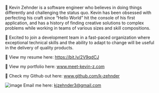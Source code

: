 🚩 Kevin Zehnder is a software engineer who believes in doing things differently and challenging the status quo. Kevin has been obsessed with perfecting his craft since “Hello World” hit the console of his first application, and has a history of finding creative solutions to complex problems while working in teams of various sizes and skill compositions.

💼 Excited to join a development team in a fast-paced organization where exceptional technical skills and the ability to adapt to change will be useful in the delivery of quality products.

📶 View my resume here: https://bit.ly/2V9qdCJ

👀 View my portfolio here: www.meet-kevin-z.com

📝 Check my Github out here: www.github.com/k-zehnder

![image](https://user-images.githubusercontent.com/51463990/124964459-e6e92800-dfd5-11eb-8f8c-b4c31e6a9b38.png) Email me here: kjzehnder3@gmail.com



